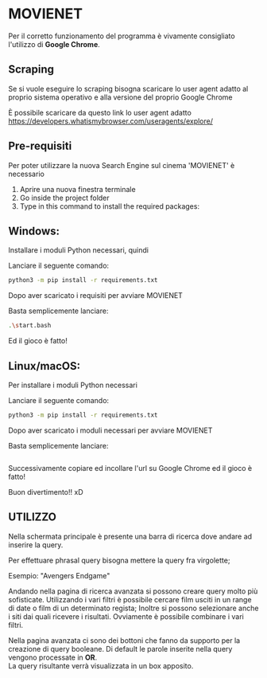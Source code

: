 # **MOVIENET**

Per il corretto funzionamento del programma è vivamente consigliato l'utilizzo di **Google Chrome**.

## **Scraping**

Se si vuole eseguire lo scraping bisogna scaricare lo user agent adatto al proprio sistema operativo e alla versione del proprio Google Chrome

È possibile scaricare da questo link lo user agent adatto https://developers.whatismybrowser.com/useragents/explore/

## **Pre-requisiti**

Per poter utilizzare la nuova Search Engine sul cinema 'MOVIENET' è necessario 

1. Aprire una nuova finestra terminale
2. Go inside the project folder
3. Type in this command to install the required packages:
## Windows:

Installare i moduli Python necessari, quindi

Lanciare il seguente comando:

```bash
python3 -m pip install -r requirements.txt 
```

Dopo aver scaricato i requisiti per avviare MOVIENET

Basta semplicemente lanciare:

```bash
.\start.bash
```

Ed il gioco è fatto!

## Linux/macOS:

Per installare i moduli Python necessari

Lanciare il seguente comando:

```bash
python3 -m pip install -r requirements.txt 
```

Dopo aver scaricato i moduli necessari per avviare MOVIENET

Basta semplicemente lanciare:

```bash

```

Successivamente copiare ed incollare l'url su Google Chrome ed il gioco è fatto!

Buon divertimento!! xD


## UTILIZZO

Nella schermata principale è presente una barra di ricerca dove andare ad inserire la query.

Per effettuare phrasal query bisogna mettere la query fra virgolette;

Esempio: "Avengers Endgame"

Andando nella pagina di ricerca avanzata si possono creare query molto più sofisticate.
Utilizzando i vari filtri è possibile cercare film usciti in un range di date o film di un
determinato regista; Inoltre si possono selezionare anche i siti dai quali ricevere i risultati.
Ovviamente è possibile combinare i vari filtri.

Nella pagina avanzata ci sono dei bottoni che fanno da supporto per la creazione di query booleane.
Di default le parole inserite nella query vengono processate in **OR**.  
La query risultante verrà visualizzata in un box apposito.